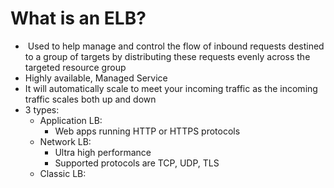 # What is an ELB?
-  Used to help manage and control the flow of inbound requests destined to a group of targets by distributing these requests evenly across the targeted resource group
- Highly available, Managed Service
- It will automatically scale to meet your incoming traffic as the incoming traffic scales both up and down
- 3 types:
	- Application LB:
		- Web apps running HTTP or HTTPS protocols
	- Network LB:
		- Ultra high performance
		- Supported protocols are TCP, UDP, TLS
	- Classic LB:
